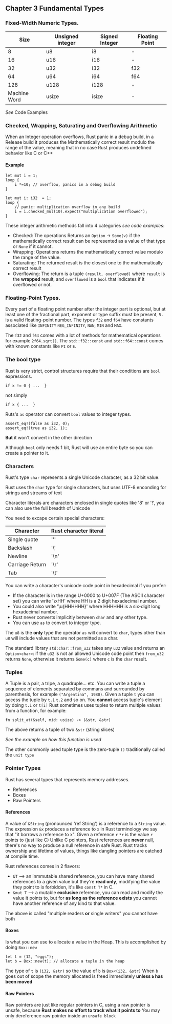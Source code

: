 ## Chapter 3 Fundamental Types

### Fixed-Width Numeric Types.

| Size         | Unsigned integer | Signed Integer | Floating Point |
|--------------|------------------|----------------|----------------|
| 8            | u8               | i8             | -              |
| 16           | u16              | i16            | -              |
| 32           | u32              | i32            | f32            |
| 64           | u64              | i64            | f64            |
| 128          | u128             | i128           | -              |
| Machine Word | usize            | isize          | -              |

*See* Code Examples

### Checked, Wrapping, Saturating and Overflowing Arithmetic

When an Integer operation overflows, Rust panic in a debug build, in a Release build it produces the Mathematically correct result modulo the range of the value, meaning that in no case Rust produces undefined behavior like C or C++

#### Example

```
let mut i = 1;
loop {
    i *=10; // overflow, panics in a debug build
}
```

```
let mut i: i32  = 1;
loop {
    // panic: multiplication overflow in any build
    i = i.checked_mul(10).expect("multiplication overflowed");
}
```

These integer arithmetic methods fall into 4 categories *see code examples*:

- Checked: The operations Returns an `Option` -> `Some(v)` if the mathematically correct result can be represented as a value of that type or `None` if it cannot.
- Wrapping: Operations returns the mathematically correct value modulo the range of the value.
- Saturating: The returned result is the closest one to the mathematically correct result
- Overflowing: The return is a tuple `(result, overflowed)` where `result` is the **wrapped** result, and `overflowed` is a `bool` that indicates if it overflowed or not.


### Floating-Point Types.

Every part of a floating point number after the integer part is optional, but at least one of the fractional part, exponent or type suffix must be present, `5.` is a valid floating-point number.
The types `f32` and `f64` have constants associated like `INFINITY` `NEG_INFINITY`, `NAN`, `MIN` and `MAX`.

The `f32` and `f64` comes with a lot of methods for mathematical operations for example `2f64.sqrt()`.
The `std::f32::const` and `std::f64::const` comes with known constants like `PI` or `E`.

### The bool type 

Rust is very strict, control structures require that their conditions are `bool` expressions.

```
if x != 0 { ...  }
```
not simply

```
if x { ...  }
```

Ruts's `as` operator can convert `bool` values to integer types.

```
assert_eq!(false as i32, 0);
assert_eq!(true as i32, 1);
```

**But** it won't convert in the other direction

Although `bool` only needs 1 bit, Rust will use an entire byte so you can create a pointer to it.

### Characters

Rust's type `char` represents a single Unicode character, as a 32 bit value.

Rust uses the `char` type for single characters, but uses UTF-8 enconding for strings and streams of text

Character literals are characters enclosed in single quotes like '8' or '!', you can also use the full breadth of Unicode

You need to excape certain special characters:

| Character       | Rust character literal |
|-----------------|------------------------|
| Single quote    | '\''                   |
| Backslash       | '\\'                   |
| Newline         | '\n'                   |
| Carriage Return | '\r'                   |
| Tab             | '\t'                   |

You can write a character's unicode code point in hexadecimal if you prefer:

* If the character is in the range U+0000 to U+007F (The ASCII character set) you can write '\xHH' where HH is a 2 digit hexadecimal number.
* You could also write '\u{HHHHHH}' where HHHHHH is a six-digit long hexadecimal number.
* Rust never converts implicitly between `char` and any other type.
* You can use `as` to convert to integer type.

The `u8` is the **only** type the operator `as` will convert to `char`, types other than `u8` will include values that are not permitted as a char.

The standard library `std:char::from_u32` takes any `u32` value and returns an `Option<char>`: if the `u32` is not an allowed Unicode code point then `from_u32` returns `None`, otherwise it returns `Some(c)` where `c` is the `char` result.

### Tuples

A Tuple is a pair, a tripe, a quadruple... etc.
You can write a tuple a sequence of elements separated by commans and surrounded by parenthesis, for example `("Argentina", 1980)`.
Given a tuple `t` you can access the tuple by `t.1` `t.2` and so on.
You **cannot** access tuple's element by doing `t.i` or `t[i]`
Rust sometimes uses tuples to return multiple values from a function, for example:
```
fn split_at(&self, mid: usize) -> (&str, &str)
```
The above returns a tuple of two `&str` (string slices)

*See the example on how this function is used*

The other commonly used tuple type is the zero-tuple `()` traditionally called the `unit type`

### Pointer Types

Rust has several types that represents memory addresses.

* References
* Boxes
* Raw Pointers


#### References

A value of `&String` (pronounced 'ref String') is a reference to a `String` value.
The expression `&x` produces a reference to `x` in Rust terminology we say that "it borrows a reference to x".
Given a reference `r` `*r` is the value `r` points to (just like C)
Unlike C pointers, Rust references are **never** null, there's no way to produce a null reference in safe Rust.
Rust tracks ownership and lifetime of values, things like dangling pointers are catched at compile time.

Rust references comes in 2 flavors:

* `&T` --> an inmmutable shared reference, you can have many shared references to a given value but they're **read only**, modifying the value they point to is forbidden, it's like `const T*` in C.
* `&mut T` --> a mutable **exclusive** reference, you can read and modify the value it points to, but for **as long as the reference exists** you cannot have another reference of any kind to that value.

The above is called "multiple readers **or** single writers" you cannot have both

#### Boxes

Is what you can use to allocate a value in the Heap.
This is accomplished by doing `Box::new`

```
let t = (12, "eggs");
let b = Box::new(t); // allocate a tuple in the heap
```

The type of `t` is `(i32, &str)` so the value of `b` is `Box<(i32, &str)`
When `b` goes out of scope the memory allocated is freed immediately **unless `b` has been moved**


#### Raw Pointers 

Raw pointers are just like regular pointers in C, using a raw pointer is unsafe, because **Rust makes no effort to track what it points to** 
You may only dereference raw pointer inside an `unsafe block`
